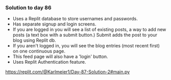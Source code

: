### Solution to day 86  
- Uses a Replit database to store usernames and passwords.  
- Has separate signup and login screens.  
- If you are logged in you will see a list of existing posts, a way to add new posts (a text box with a submit button.) Submit adds the post to your blog using Replit db.  
- If you aren't logged in, you will see the blog entries (most recent first) on one continuous page.  
- This feed page will also have a 'login' button.  
- Uses Replit Authentication feature.  

https://replit.com/@Karlmeier1/Day-87-Solution-2#main.py